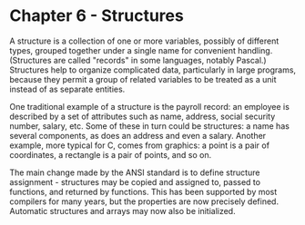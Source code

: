 # Chapter 6 - Structures

A structure is a collection of one or more variables, possibly of different types, grouped together under a single name for convenient handling. (Structures are called "records" in some languages, notably Pascal.) Structures help to organize complicated data, particularly in large programs, because they permit a group of related variables to be treated as a unit instead of as separate entities.

One traditional example of a structure is the payroll record: an employee is described by a set of attributes such as name, address, social security number, salary, etc. Some of these in turn could be structures: a name has several components, as does an address and even a salary. Another example, more typical for C, comes from graphics: a point is a pair of coordinates, a rectangle is a pair of points, and so on.

The main change made by the ANSI standard is to define structure assignment - structures may be copied and assigned to, passed to functions, and returned by functions. This has been supported by most compilers for many years, but the properties are now precisely defined. Automatic structures and arrays may now also be initialized.

